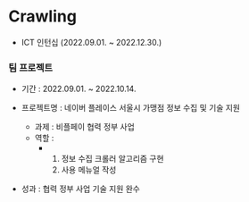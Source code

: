 # Crawling
- ICT 인턴십 (2022.09.01. ~ 2022.12.30.)

### 팀 프로젝트
- 기간 : 2022.09.01. ~ 2022.10.14.
- 프로젝트명 : 네이버 플레이스 서울시 가맹점 정보 수집 및 기술 지원
  - 과제 : 비플페이 협력 정부 사업
  - 역할 :
    - 1. 정보 수집 크롤러 알고리즘 구현
      2. 사용 메뉴얼 작성

- 성과 : 협력 정부 사업 기술 지원 완수  
